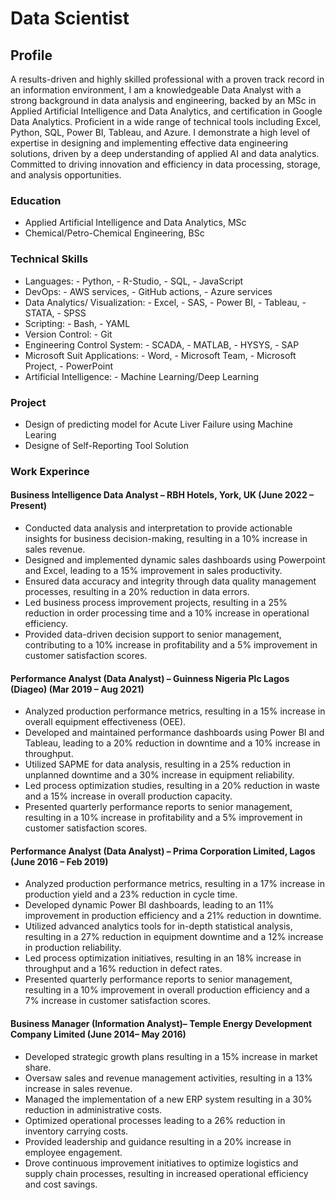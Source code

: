 
# Data Scientist

## Profile 
A results-driven and highly skilled professional with a proven track record in an information environment, I am a knowledgeable Data Analyst with a strong background in data analysis and engineering, backed by an MSc in Applied Artificial Intelligence and Data Analytics, and certification in Google Data Analytics. Proficient in a wide range of technical tools including Excel, Python, SQL, Power BI, Tableau, and Azure. I demonstrate a high level of expertise in designing and implementing effective data engineering solutions, driven by a deep understanding of applied AI and data analytics. Committed to driving innovation and efficiency in data processing, storage, and analysis opportunities.

### Education 
- Applied Artificial Intelligence and Data Analytics, MSc
- Chemical/Petro-Chemical Engineering, BSc

### Technical Skills 
- Languages: - Python, - R-Studio, - SQL, - JavaScript
- DevOps: - AWS services, - GitHub actions, - Azure services
- Data Analytics/ Visualization: - Excel, - SAS, - Power BI, - Tableau, - STATA, - SPSS
- Scripting: - Bash, - YAML
- Version Control: - Git
- Engineering Control System: - SCADA, - MATLAB, - HYSYS, - SAP
- Microsoft Suit Applications: - Word, - Microsoft Team, - Microsoft Project, - PowerPoint
- Artificial Intelligence: - Machine Learning/Deep Learning 

### Project
- Design of predicting model for Acute Liver Failure using Machine Learing
- Designe of Self-Reporting Tool Solution

### Work Experince 
#### Business Intelligence Data Analyst – RBH Hotels, York, UK	                                                                                         (June 2022 – Present)
-	Conducted data analysis and interpretation to provide actionable insights for business decision-making, resulting in a 10% increase in sales revenue.
- Designed and implemented dynamic sales dashboards using Powerpoint and Excel, leading to a 15% improvement in sales productivity.
-	Ensured data accuracy and integrity through data quality management processes, resulting in a 20% reduction in data errors.
-	Led business process improvement projects, resulting in a 25% reduction in order processing time and a 10% increase in operational efficiency.
-	Provided data-driven decision support to senior management, contributing to a 10% increase in profitability and a 5% improvement in customer satisfaction scores.
  
#### Performance Analyst (Data Analyst) – Guinness Nigeria Plc Lagos (Diageo)	                                                                           (Mar 2019 – Aug 2021)
-	Analyzed production performance metrics, resulting in a 15% increase in overall equipment effectiveness (OEE).
-	Developed and maintained performance dashboards using Power BI and Tableau, leading to a 20% reduction in downtime and a 10% increase in throughput.
-	Utilized SAPME for data analysis, resulting in a 25% reduction in unplanned downtime and a 30% increase in equipment reliability.
-	Led process optimization studies, resulting in a 20% reduction in waste and a 15% increase in overall production capacity.
-	Presented quarterly performance reports to senior management, resulting in a 10% increase in profitability and a 5% improvement in customer satisfaction scores.

#### Performance Analyst (Data Analyst) – Prima Corporation Limited, Lagos 	                                                                            (June 2016 – Feb 2019)
-	Analyzed production performance metrics, resulting in a 17% increase in production yield and a 23% reduction in cycle time.
-	Developed dynamic Power BI dashboards, leading to an 11% improvement in production efficiency and a 21% reduction in downtime.
-	Utilized advanced analytics tools for in-depth statistical analysis, resulting in a 27% reduction in equipment downtime and a 12% increase in production reliability.
-	Led process optimization initiatives, resulting in an 18% increase in throughput and a 16% reduction in defect rates.
-	Presented quarterly performance reports to senior management, resulting in a 10% improvement in overall production efficiency and a 7% increase in customer satisfaction scores.
  
#### Business Manager (Information Analyst)– Temple Energy Development Company Limited	                                                                 (June 2014– May 2016)
-	Developed strategic growth plans resulting in a 15% increase in market share.
-	Oversaw sales and revenue management activities, resulting in a 13% increase in sales revenue.
-	Managed the implementation of a new ERP system resulting in a 30% reduction in administrative costs.
-	Optimized operational processes leading to a 26% reduction in inventory carrying costs.
-	Provided leadership and guidance resulting in a 20% increase in employee engagement.
-	Drove continuous improvement initiatives to optimize logistics and supply chain processes, resulting in increased operational efficiency and cost savings.



